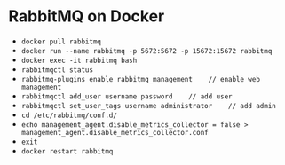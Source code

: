 # RabbitMQ on Docker

- `docker pull rabbitmq`
- `docker run --name rabbitmq -p 5672:5672 -p 15672:15672 rabbitmq`
- `docker exec -it rabbitmq bash`
- `rabbitmqctl status`
- `rabbitmq-plugins enable rabbitmq_management    // enable web management`
- `rabbitmqctl add_user username password    // add user`
- `rabbitmqctl set_user_tags username administrator    // add admin`
- `cd /etc/rabbitmq/conf.d/`
- `echo management_agent.disable_metrics_collector = false > management_agent.disable_metrics_collector.conf`
- `exit`
- `docker restart rabbitmq`

